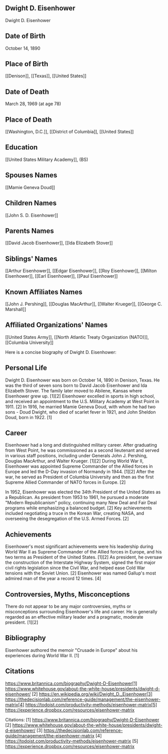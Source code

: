 ## Dwight D. Eisenhower
Dwight D. Eisenhower

## Date of Birth
October 14, 1890

## Place of Birth
[[Denison]], [[Texas]], [[United States]]

## Date of Death
March 28, 1969 (at age 78)

## Place of Death
[[Washington, D.C.]], [[District of Columbia]], [[United States]]

## Education
[[United States Military Academy]], (BS)

## Spouses Names
[[Mamie Geneva Doud]]

## Children Names
[[John S. D. Eisenhower]]

## Parents Names
[[David Jacob Eisenhower]], [[Ida Elizabeth Stover]]

## Siblings' Names
[[Arthur Eisenhower]], [[Edgar Eisenhower]], [[Roy Eisenhower]], [[Milton Eisenhower]], [[Earl Eisenhower]], [[Paul Eisenhower]]

## Known Affiliates Names
[[John J. Pershing]], [[Douglas MacArthur]], [[Walter Krueger]], [[George C. Marshall]]

## Affiliated Organizations' Names
[[United States Army]], [[North Atlantic Treaty Organization (NATO)]], [[Columbia University]]

Here is a concise biography of Dwight D. Eisenhower:

## Personal Life
Dwight D. Eisenhower was born on October 14, 1890 in Denison, Texas. He was the third of seven sons born to David Jacob Eisenhower and Ida Elizabeth Stover. The family later moved to Abilene, Kansas where Eisenhower grew up. [1][2] Eisenhower excelled in sports in high school, and received an appointment to the U.S. Military Academy at West Point in 1911. [2] In 1916, he married Mamie Geneva Doud, with whom he had two sons - Doud Dwight, who died of scarlet fever in 1921, and John Sheldon Doud, born in 1922. [1]

## Career
Eisenhower had a long and distinguished military career. After graduating from West Point, he was commissioned as a second lieutenant and served in various staff positions, including under Generals John J. Pershing, Douglas MacArthur, and Walter Krueger. [1][2] During World War II, Eisenhower was appointed Supreme Commander of the Allied forces in Europe and led the D-Day invasion of Normandy in 1944. [1][2] After the war, he served as President of Columbia University and then as the first Supreme Allied Commander of NATO forces in Europe. [2] 

In 1952, Eisenhower was elected the 34th President of the United States as a Republican. As president from 1953 to 1961, he pursued a moderate "Modern Republicanism" policy, continuing many New Deal and Fair Deal programs while emphasizing a balanced budget. [2] Key achievements included negotiating a truce in the Korean War, creating NASA, and overseeing the desegregation of the U.S. Armed Forces. [2]

## Achievements
Eisenhower's most significant achievements were his leadership during World War II as Supreme Commander of the Allied forces in Europe, and his two terms as President of the United States. [1][2] As president, he oversaw the construction of the Interstate Highway System, signed the first major civil rights legislation since the Civil War, and helped ease Cold War tensions with the Soviet Union. [2] Eisenhower was named Gallup's most admired man of the year a record 12 times. [4]

## Controversies, Myths, Misconceptions
There do not appear to be any major controversies, myths or misconceptions surrounding Eisenhower's life and career. He is generally regarded as an effective military leader and a pragmatic, moderate president. [1][2]

## Bibliography
Eisenhower authored the memoir "Crusade in Europe" about his experiences during World War II. [1]

## Citations
https://www.britannica.com/biography/Dwight-D-Eisenhower[1] https://www.whitehouse.gov/about-the-white-house/presidents/dwight-d-eisenhower/
[2] https://en.wikipedia.org/wiki/Dwight_D._Eisenhower[3] https://thedecisionlab.com/reference-guide/management/the-eisenhower-matrix[4] https://todoist.com/productivity-methods/eisenhower-matrix[5] https://experience.dropbox.com/resources/eisenhower-matrix

Citations:
[1] https://www.britannica.com/biography/Dwight-D-Eisenhower
[2] https://www.whitehouse.gov/about-the-white-house/presidents/dwight-d-eisenhower/
[3] https://thedecisionlab.com/reference-guide/management/the-eisenhower-matrix
[4] https://todoist.com/productivity-methods/eisenhower-matrix
[5] https://experience.dropbox.com/resources/eisenhower-matrix